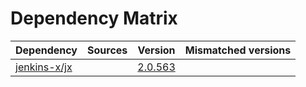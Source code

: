 # Dependency Matrix

Dependency | Sources | Version | Mismatched versions
---------- | ------- | ------- | -------------------
[jenkins-x/jx](https://github.com/jenkins-x/jx) |  | [2.0.563](https://github.com/jenkins-x/jx/releases/tag/v2.0.563) | 
